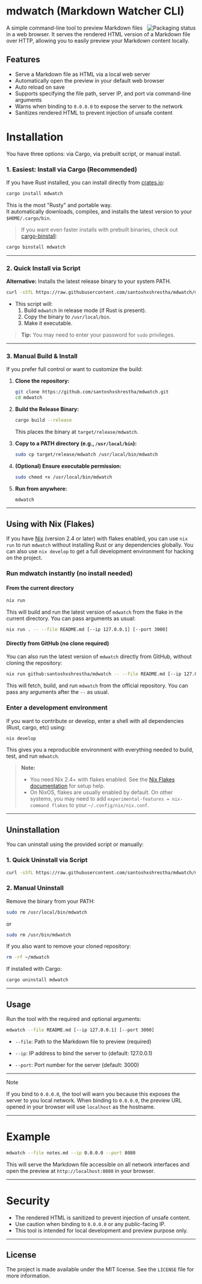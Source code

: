 # mdwatch (Markdown Watcher CLI)

<a href="https://repology.org/project/mdwatch/versions">
    <img src="https://repology.org/badge/vertical-allrepos/mdwatch.svg" alt="Packaging status" align="right">
</a>

A simple command-line tool to preview Markdown files in a web browser. It serves the rendered HTML version of a Markdown file over HTTP, allowing you to easily preview your Markdown content locally.


## Features

- Serve a Markdown file as HTML via a local web server
- Automatically open the preview in your default web browser
- Auto reload on save
- Supports specifying the file path, server IP, and port via command-line arguments
- Warns when binding to `0.0.0.0` to expose the server to the network
- Sanitizes rendered HTML to prevent injection of unsafe content

# Installation

You have three options: via Cargo, via prebuilt script, or manual install.

### 1. Easiest: Install via Cargo (Recommended)

If you have Rust installed, you can install directly from [crates.io](https://crates.io):

```bash
cargo install mdwatch
```

This is the most "Rusty" and portable way.  
It automatically downloads, compiles, and installs the latest version to your `$HOME/.cargo/bin`.

> If you want even faster installs with prebuilt binaries, check out [cargo-binstall](https://github.com/cargo-bins/cargo-binstall):

```bash
cargo binstall mdwatch
```

---

### 2. Quick Install via Script

**Alternative:** Installs the latest release binary to your system PATH.

```bash
curl -sSfL https://raw.githubusercontent.com/santoshxshrestha/mdwatch/main/scripts/install.sh | bash
```

- This script will:
  1. Build `mdwatch` in release mode (if Rust is present).
  2. Copy the binary to `/usr/local/bin`.
  3. Make it executable.

> **Tip:** You may need to enter your password for `sudo` privileges.

---

### 3. Manual Build & Install

If you prefer full control or want to customize the build:

1. **Clone the repository:**

   ```bash
   git clone https://github.com/santoshxshrestha/mdwatch.git
   cd mdwatch
   ```

2. **Build the Release Binary:**

   ```bash
   cargo build --release
   ```

   This places the binary at `target/release/mdwatch`.

3. **Copy to a PATH directory (e.g., `/usr/local/bin`):**

   ```bash
   sudo cp target/release/mdwatch /usr/local/bin/mdwatch
   ```

4. **(Optional) Ensure executable permission:**

   ```bash
   sudo chmod +x /usr/local/bin/mdwatch
   ```

5. **Run from anywhere:**

   ```bash
   mdwatch
   ```

---

## Using with Nix (Flakes)

If you have [Nix](https://nixos.org/download.html) (version 2.4 or later) with flakes enabled, you can use `nix run` to run `mdwatch` without installing Rust or any dependencies globally. You can also use `nix develop` to get a full development environment for hacking on the project.

### Run mdwatch instantly (no install needed)

#### From the current directory

```bash
nix run
```

This will build and run the latest version of `mdwatch` from the flake in the current directory. You can pass arguments as usual:

```bash
nix run . -- --file README.md [--ip 127.0.0.1] [--port 3000]
```

#### Directly from GitHub (no clone required)

You can also run the latest version of `mdwatch` directly from GitHub, without cloning the repository:

```bash
nix run github:santoshxshrestha/mdwatch -- --file README.md [--ip 127.0.0.1] [--port 3000]
```

This will fetch, build, and run `mdwatch` from the official repository. You can pass any arguments after the `--` as usual.

### Enter a development environment

If you want to contribute or develop, enter a shell with all dependencies (Rust, cargo, etc) using:

```bash
nix develop
```

This gives you a reproducible environment with everything needed to build, test, and run `mdwatch`.

> **Note:**
> - You need Nix 2.4+ with flakes enabled. See the [Nix Flakes documentation](https://nixos.wiki/wiki/Flakes) for setup help.
> - On NixOS, flakes are usually enabled by default. On other systems, you may need to add `experimental-features = nix-command flakes` to your `~/.config/nix/nix.conf`.

---

## Uninstallation

You can uninstall using the provided script or manually:

### 1. Quick Uninstall via Script

```bash
curl -sSfL https://raw.githubusercontent.com/santoshxshrestha/mdwatch/main/scripts/uninstall.sh | bash
```

### 2. Manual Uninstall

Remove the binary from your PATH:

```bash
sudo rm /usr/local/bin/mdwatch
```

or

```bash
sudo rm /usr/bin/mdwatch
```

If you also want to remove your cloned repository:

```bash
rm -rf ~/mdwatch
```

If installed with Cargo:

```bash
cargo uninstall mdwatch
```

---

## Usage

Run the tool with the required and optional arguments:

```bash
mdwatch --file README.md [--ip 127.0.0.1] [--port 3000]

```

- `--file`: Path to the Markdown file to preview (required)

- `--ip`: IP address to bind the server to (default: 127.0.0.1)

- `--port`: Port number for the server (default: 3000)

---

> [!NOTE]
> If you bind to `0.0.0.0`, the tool will warn you because this exposes the server to you local network.
> When binding to `0.0.0.0`, the preview URL opened in your browser will use `localhost` as the hostname.

---

# Example

```bash
mdwatch --file notes.md --ip 0.0.0.0 --port 8080
```

This will serve the Markdown file accessible on all network interfaces and open the preview at
`http://localhost:8080` in your browser.

---

# Security

- The rendered HTML is sanitized to prevent injection of unsafe content.
- Use caution when binding to `0.0.0.0` or any public-facing IP.
- This tool is intended for local development and preview purpose only.

---

## License

The project is made available under the MIT license. See the `LICENSE` file for more information.
